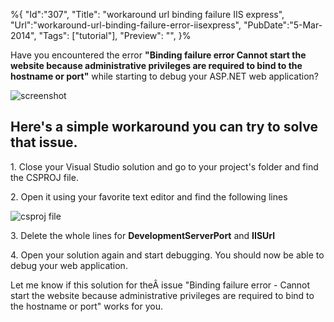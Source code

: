 ﻿%{
    "Id":"307",
    "Title": "workaround url binding failure IIS express",
    "Url":"workaround-url-binding-failure-error-iisexpress",
    "PubDate":"5-Mar-2014",
    "Tags": ["tutorial"],
    "Preview": "",
}%

Have you encountered the error __"Binding failure error Cannot start the website because administrative privileges are required to bind to the hostname or port"__ while starting to debug your ASP.NET web application?


![screenshot][2]

Here's a simple workaround you can try to solve that issue.
-----------------------------------------------------------

1\. Close your Visual Studio solution and go to your project's folder and find the CSPROJ file.

2\. Open it using your favorite text editor and find the following lines

![csproj file][3]


3\. Delete the whole lines for __DevelopmentServerPort__ and __IISUrl__ 

4\. Open your solution again and start debugging. You should now be able to debug your web application.


Let me know if this solution for theÂ issue "Binding failure error - Cannot start the website because administrative privileges are required to bind to the hostname or port" works for you.

[2]: http://static.kimerran.com/img/blog/screenshot.png
[3]: http://static.kimerran.com/img/blog/csproj-file.gif
